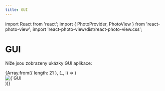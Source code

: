 ```yaml
---
title: GUI
---
```


import React from 'react';
import { PhotoProvider, PhotoView } from 'react-photo-view';
import 'react-photo-view/dist/react-photo-view.css';

# GUI

Níže jsou zobrazeny ukázky GUI aplikace:

<PhotoProvider>
  <div className="row">
    {Array.from({ length: 21 }, (_, i) => (
      <div className="col col--4 margin-bottom--lg" key={i + 1}>
        <PhotoView src={`/CRATEC/img/GUI/${i + 1}.png`}>
          <img
            src={`/CRATEC/img/GUI/${i + 1}.png`}
            alt={`GUI Screenshot ${i + 1}`}
            style={{
              width: '100%',
              borderRadius: '10px',
              boxShadow: '0 4px 8px rgba(0, 0, 0, 0.2)',
              cursor: 'pointer',
            }}
          />
        </PhotoView>
      </div>
    ))}
  </div>
</PhotoProvider>